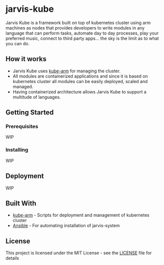 # jarvis-kube

Jarvis Kube is a framework built on top of kubernetes cluster using arm machines as nodes that provides developers to write modules in any language that can perform tasks, automate day to day processes, play your preferred music, connect to third party apps... the sky is the limit as to what you can do.

## How it works

* Jarvis Kube uses [kube-arm](https://github.com/lahsivjar/kube-arm) for managing the cluster.
* All modules are containerized applications and since it is based on kubernetes cluster all modules can be easily deployed, scaled and managed.
* Having containerized architecture allows Jarvis Kube to support a multitude of languages.

## Getting Started

### Prerequisites

WIP

### Installing

WIP

## Deployment

WIP

## Built With

* [kube-arm](https://github.com/lahsivjar/kube-arm) - Scripts for deployment and management of kubernetes cluster
* [Ansible](http://docs.ansible.com/ansible/latest/intro.html) - For automating installation of jarvis-system

## License

This project is licensed under the MIT License - see the [LICENSE](LICENSE) file for details

